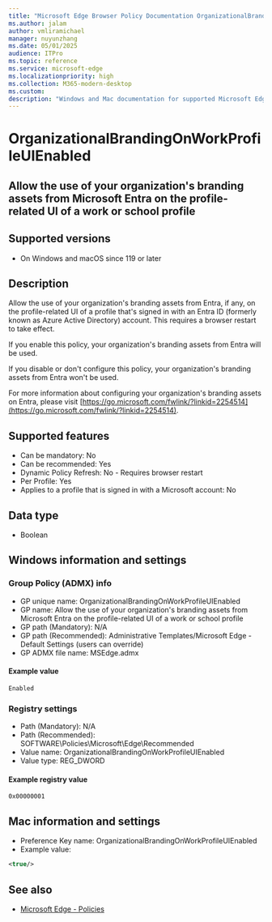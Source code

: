 ```yaml
---
title: "Microsoft Edge Browser Policy Documentation OrganizationalBrandingOnWorkProfileUIEnabled"
ms.author: jalam
author: vmliramichael
manager: nuyunzhang
ms.date: 05/01/2025
audience: ITPro
ms.topic: reference
ms.service: microsoft-edge
ms.localizationpriority: high
ms.collection: M365-modern-desktop
ms.custom:
description: "Windows and Mac documentation for supported Microsoft Edge Browser policy: Allow the use of your organization&#x27;s branding assets from Microsoft Entra on the profile-related UI of a work or school profile"
---
```


<!--THIS FILE IS AUTOMATICALLY GENERATED. MANUAL CHANGES WILL BE OVERWRITTEN.-->
<!--Please contact the Microsoft Edge Manageability team with any questions.-->

# OrganizationalBrandingOnWorkProfileUIEnabled

## Allow the use of your organization's branding assets from Microsoft Entra on the profile-related UI of a work or school profile


## Supported versions

- On Windows and macOS since 119 or later

## Description

Allow the use of your organization's branding assets from Entra, if any, on the profile-related UI of a profile that's signed in with an Entra ID (formerly known as Azure Active Directory) account. This requires a browser restart to take effect.

If you enable this policy, your organization's branding assets from Entra will be used.

If you disable or don't configure this policy, your organization's branding assets from Entra won't be used.

For more information about configuring your organization's branding assets on Entra, please visit [https://go.microsoft.com/fwlink/?linkid=2254514](https://go.microsoft.com/fwlink/?linkid=2254514).

## Supported features

- Can be mandatory: No
- Can be recommended: Yes
- Dynamic Policy Refresh: No - Requires browser restart
- Per Profile: Yes
- Applies to a profile that is signed in with a Microsoft account: No

## Data type

- Boolean

## Windows information and settings

### Group Policy (ADMX) info

- GP unique name: OrganizationalBrandingOnWorkProfileUIEnabled
- GP name: Allow the use of your organization's branding assets from Microsoft Entra on the profile-related UI of a work or school profile
- GP path (Mandatory): N/A
- GP path (Recommended): Administrative Templates/Microsoft Edge - Default Settings (users can override)
- GP ADMX file name: MSEdge.admx

#### Example value

```
Enabled
```

### Registry settings

- Path (Mandatory): N/A
- Path (Recommended): SOFTWARE\Policies\Microsoft\Edge\Recommended
- Value name: OrganizationalBrandingOnWorkProfileUIEnabled
- Value type: REG_DWORD

#### Example registry value

```
0x00000001
```


## Mac information and settings

- Preference Key name: OrganizationalBrandingOnWorkProfileUIEnabled
- Example value:

```xml
<true/>
```

## See also
- [Microsoft Edge - Policies](../microsoft-edge-policies.md)
